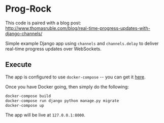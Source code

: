 # Prog-Rock

This code is paired with a blog post: http://www.thomasruble.com/blog/real-time-progress-updates-with-django-channels/

Simple example Django app using `channels` and `channels.delay` to deliver real-time progress updates over WebSockets.

## Execute

The app is configured to use `docker-compose` -- you can get it [here](https://docs.docker.com/compose/).

Once you have Docker going, then simply do the following:

```bash
docker-compose build
docker-compose run django python manage.py migrate
docker-compose up
```

The app will be live at `127.0.0.1:8000`.
